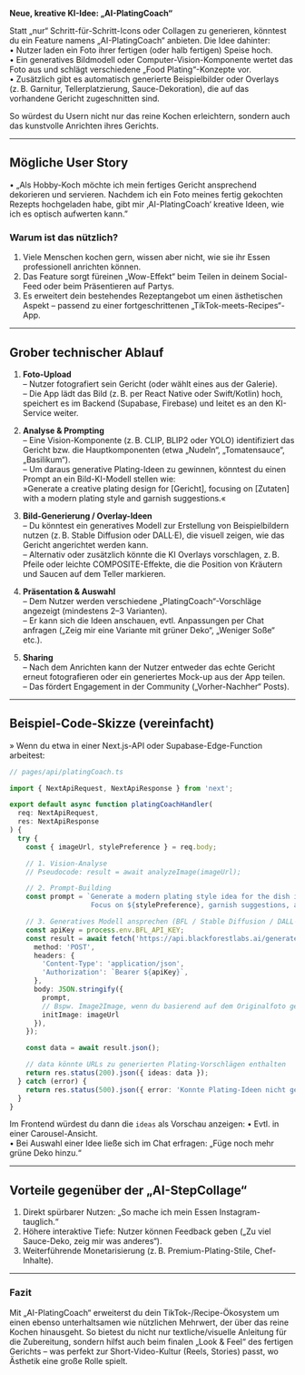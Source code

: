 **Neue, kreative KI-Idee: „AI-PlatingCoach“**

Statt „nur“ Schritt-für-Schritt-Icons oder Collagen zu generieren, könntest du ein Feature namens „AI-PlatingCoach“ anbieten. Die Idee dahinter:  
• Nutzer laden ein Foto ihrer fertigen (oder halb fertigen) Speise hoch.  
• Ein generatives Bildmodell oder Computer-Vision-Komponente wertet das Foto aus und schlägt verschiedene „Food Plating“-Konzepte vor.  
• Zusätzlich gibt es automatisch generierte Beispielbilder oder Overlays (z. B. Garnitur, Tellerplatzierung, Sauce-Dekoration), die auf das vorhandene Gericht zugeschnitten sind.  

So würdest du Usern nicht nur das reine Kochen erleichtern, sondern auch das kunstvolle Anrichten ihres Gerichts.

---

## Mögliche User Story

• „Als Hobby-Koch möchte ich mein fertiges Gericht ansprechend dekorieren und servieren. Nachdem ich ein Foto meines fertig gekochten Rezepts hochgeladen habe, gibt mir ‚AI-PlatingCoach‘ kreative Ideen, wie ich es optisch aufwerten kann.”

### Warum ist das nützlich?
1. Viele Menschen kochen gern, wissen aber nicht, wie sie ihr Essen professionell anrichten können.  
2. Das Feature sorgt füreinen „Wow-Effekt“ beim Teilen in deinem Social-Feed oder beim Präsentieren auf Partys.  
3. Es erweitert dein bestehendes Rezeptangebot um einen ästhetischen Aspekt – passend zu einer fortgeschrittenen „TikTok-meets-Recipes“-App.  

---

## Grober technischer Ablauf

1. **Foto-Upload**  
   – Nutzer fotografiert sein Gericht (oder wählt eines aus der Galerie).  
   – Die App lädt das Bild (z. B. per React Native oder Swift/Kotlin) hoch, speichert es im Backend (Supabase, Firebase) und leitet es an den KI-Service weiter.

2. **Analyse & Prompting**  
   – Eine Vision-Komponente (z. B. CLIP, BLIP2 oder YOLO) identifiziert das Gericht bzw. die Hauptkomponenten (etwa „Nudeln“, „Tomatensauce“, „Basilikum“).  
   – Um daraus generative Plating-Ideen zu gewinnen, könntest du einen Prompt an ein Bild-KI-Modell stellen wie:  
     »Generate a creative plating design for [Gericht], focusing on [Zutaten] with a modern plating style and garnish suggestions.«

3. **Bild-Generierung / Overlay-Ideen**  
   – Du könntest ein generatives Modell zur Erstellung von Beispielbildern nutzen (z. B. Stable Diffusion oder DALL·E), die visuell zeigen, wie das Gericht angerichtet werden kann.  
   – Alternativ oder zusätzlich könnte die KI Overlays vorschlagen, z. B. Pfeile oder leichte COMPOSITE-Effekte, die die Position von Kräutern und Saucen auf dem Teller markieren.

4. **Präsentation & Auswahl**  
   – Dem Nutzer werden verschiedene „PlatingCoach“-Vorschläge angezeigt (mindestens 2–3 Varianten).  
   – Er kann sich die Ideen anschauen, evtl. Anpassungen per Chat anfragen („Zeig mir eine Variante mit grüner Deko“, „Weniger Soße“ etc.).

5. **Sharing**  
   – Nach dem Anrichten kann der Nutzer entweder das echte Gericht erneut fotografieren oder ein generiertes Mock-up aus der App teilen.  
   – Das fördert Engagement in der Community („Vorher-Nachher“ Posts).

---

## Beispiel-Code-Skizze (vereinfacht)

» Wenn du etwa in einer Next.js-API oder Supabase-Edge-Function arbeitest:

```typescript
// pages/api/platingCoach.ts

import { NextApiRequest, NextApiResponse } from 'next';

export default async function platingCoachHandler(
  req: NextApiRequest,
  res: NextApiResponse
) {
  try {
    const { imageUrl, stylePreference } = req.body;

    // 1. Vision-Analyse
    // Pseudocode: result = await analyzeImage(imageUrl);

    // 2. Prompt-Building
    const prompt = `Generate a modern plating style idea for the dish in this image. 
                    Focus on ${stylePreference}, garnish suggestions, and creative plating design.`;

    // 3. Generatives Modell ansprechen (BFL / Stable Diffusion / DALL·E …)
    const apiKey = process.env.BFL_API_KEY;
    const result = await fetch('https://api.blackforestlabs.ai/generate', {
      method: 'POST',
      headers: {
        'Content-Type': 'application/json',
        'Authorization': `Bearer ${apiKey}`,
      },
      body: JSON.stringify({ 
        prompt, 
        // Bspw. Image2Image, wenn du basierend auf dem Originalfoto generieren willst
        initImage: imageUrl 
      }),
    });

    const data = await result.json();

    // data könnte URLs zu generierten Plating-Vorschlägen enthalten
    return res.status(200).json({ ideas: data });
  } catch (error) {
    return res.status(500).json({ error: 'Konnte Plating-Ideen nicht generieren.' });
  }
}
```

Im Frontend würdest du dann die `ideas` als Vorschau anzeigen:
• Evtl. in einer Carousel-Ansicht.  
• Bei Auswahl einer Idee ließe sich im Chat erfragen: „Füge noch mehr grüne Deko hinzu.“

---

## Vorteile gegenüber der „AI-StepCollage“

1. Direkt spürbarer Nutzen: „So mache ich mein Essen Instagram-tauglich.“  
2. Höhere interaktive Tiefe: Nutzer können Feedback geben („Zu viel Sauce-Deko, zeig mir was anderes“).  
3. Weiterführende Monetarisierung (z. B. Premium-Plating-Stile, Chef-Inhalte).  

---

### Fazit
Mit „AI-PlatingCoach“ erweiterst du dein TikTok-/Recipe-Ökosystem um einen ebenso unterhaltsamen wie nützlichen Mehrwert, der über das reine Kochen hinausgeht. So bietest du nicht nur textliche/visuelle Anleitung für die Zubereitung, sondern hilfst auch beim finalen „Look & Feel“ des fertigen Gerichts – was perfekt zur Short-Video-Kultur (Reels, Stories) passt, wo Ästhetik eine große Rolle spielt.
